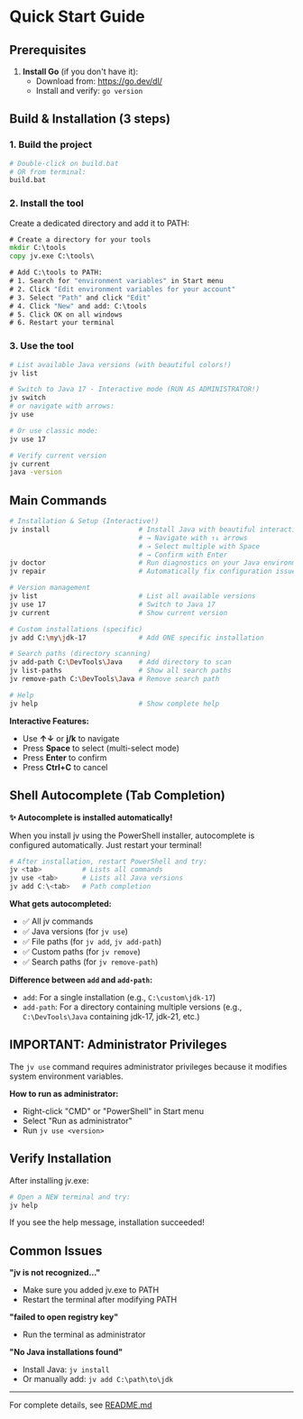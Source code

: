 # Quick Start Guide

## Prerequisites

1. **Install Go** (if you don't have it):
   - Download from: https://go.dev/dl/
   - Install and verify: `go version`

## Build & Installation (3 steps)

### 1. Build the project

```bash
# Double-click on build.bat
# OR from terminal:
build.bat
```

### 2. Install the tool

Create a dedicated directory and add it to PATH:

```cmd
# Create a directory for your tools
mkdir C:\tools
copy jv.exe C:\tools\

# Add C:\tools to PATH:
# 1. Search for "environment variables" in Start menu
# 2. Click "Edit environment variables for your account"
# 3. Select "Path" and click "Edit"
# 4. Click "New" and add: C:\tools
# 5. Click OK on all windows
# 6. Restart your terminal
```

### 3. Use the tool

```bash
# List available Java versions (with beautiful colors!)
jv list

# Switch to Java 17 - Interactive mode (RUN AS ADMINISTRATOR!)
jv switch
# or navigate with arrows:
jv use

# Or use classic mode:
jv use 17

# Verify current version
jv current
java -version
```

## Main Commands

```bash
# Installation & Setup (Interactive!)
jv install                      # Install Java with beautiful interactive UI
                                # → Navigate with ↑↓ arrows
                                # → Select multiple with Space
                                # → Confirm with Enter
jv doctor                       # Run diagnostics on your Java environment
jv repair                       # Automatically fix configuration issues

# Version management
jv list                         # List all available versions
jv use 17                       # Switch to Java 17
jv current                      # Show current version

# Custom installations (specific)
jv add C:\my\jdk-17             # Add ONE specific installation

# Search paths (directory scanning)
jv add-path C:\DevTools\Java    # Add directory to scan
jv list-paths                   # Show all search paths
jv remove-path C:\DevTools\Java # Remove search path

# Help
jv help                         # Show complete help
```

**Interactive Features:**
- Use **↑↓** or **j/k** to navigate
- Press **Space** to select (multi-select mode)
- Press **Enter** to confirm
- Press **Ctrl+C** to cancel

## Shell Autocomplete (Tab Completion)

**✨ Autocomplete is installed automatically!**

When you install jv using the PowerShell installer, autocomplete is configured automatically. Just restart your terminal!

```powershell
# After installation, restart PowerShell and try:
jv <tab>          # Lists all commands
jv use <tab>      # Lists all Java versions
jv add C:\<tab>   # Path completion
```

**What gets autocompleted:**
- ✅ All jv commands
- ✅ Java versions (for `jv use`)
- ✅ File paths (for `jv add`, `jv add-path`)
- ✅ Custom paths (for `jv remove`)
- ✅ Search paths (for `jv remove-path`)

**Difference between `add` and `add-path`:**
- `add`: For a single installation (e.g., `C:\custom\jdk-17`)
- `add-path`: For a directory containing multiple versions (e.g., `C:\DevTools\Java` containing jdk-17, jdk-21, etc.)

## IMPORTANT: Administrator Privileges

The `jv use` command requires administrator privileges because it modifies system environment variables.

**How to run as administrator:**
- Right-click "CMD" or "PowerShell" in Start menu
- Select "Run as administrator"
- Run `jv use <version>`

## Verify Installation

After installing jv.exe:

```bash
# Open a NEW terminal and try:
jv help
```

If you see the help message, installation succeeded!

## Common Issues

**"jv is not recognized..."**
- Make sure you added jv.exe to PATH
- Restart the terminal after modifying PATH

**"failed to open registry key"**
- Run the terminal as administrator

**"No Java installations found"**
- Install Java: `jv install`
- Or manually add: `jv add C:\path\to\jdk`

---

For complete details, see [README.md](README.md)
